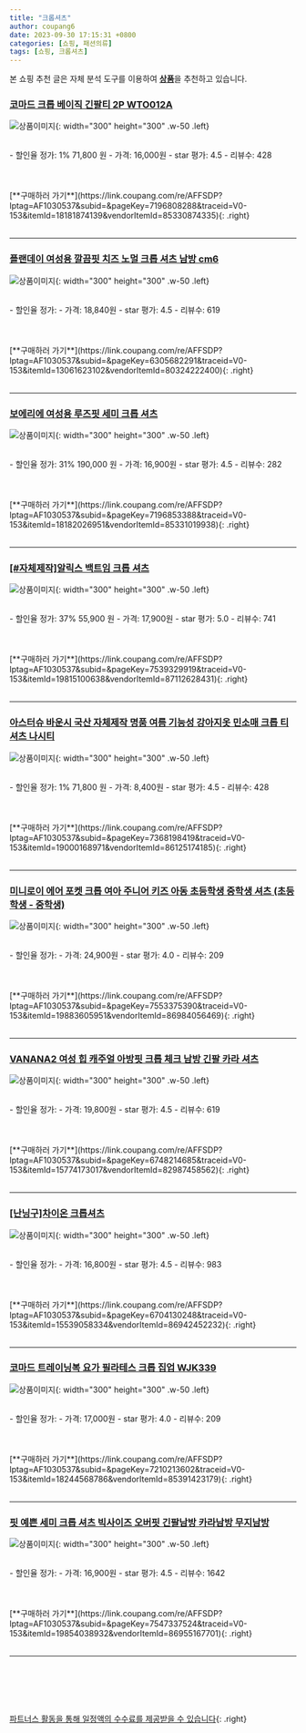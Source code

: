```yaml
---
title: "크롭셔츠"
author: coupang6
date: 2023-09-30 17:15:31 +0800
categories: [쇼핑, 패션의류]
tags: [쇼핑, 크롭셔츠]
---
```


본 쇼핑 추천 글은 자체 분석 도구를 이용하여 [**상품**](https://link.coupang.com/a/bao1ui)을 추천하고 있습니다.

### [코마드 크롭 베이직 긴팔티 2P WTO012A](https://link.coupang.com/re/AFFSDP?lptag=AF1030537&subid=&pageKey=7196808288&traceid=V0-153&itemId=18181874139&vendorItemId=85330874335)

![상품이미지](https://thumbnail6.coupangcdn.com/thumbnails/remote/230x230ex/image/vendor_inventory/1a72/96a1fada9ba0e25c433f0185f0e281e7c97f8f9d9f66ff249559f6f519ab.jpg){: width="300" height="300" .w-50 .left}


<br>
- 할인율 정가: 1%  71,800   원
- 가격: 16,000원
- star 평가: 4.5
- 리뷰수: 428
<br>
<br>
<br>
<br>
[**구매하러 가기**](https://link.coupang.com/re/AFFSDP?lptag=AF1030537&subid=&pageKey=7196808288&traceid=V0-153&itemId=18181874139&vendorItemId=85330874335){: .right}
<br>
<br>

---

### [플랜데이 여성용 깔끔핏 치즈 노멀 크롭 셔츠 남방 cm6](https://link.coupang.com/re/AFFSDP?lptag=AF1030537&subid=&pageKey=6305682291&traceid=V0-153&itemId=13061623102&vendorItemId=80324222400)

![상품이미지](https://thumbnail8.coupangcdn.com/thumbnails/remote/230x230ex/image/rs_quotation_api/jmvxnrzd/f34dc5dc37ac482397c69c075b18ea12.jpg){: width="300" height="300" .w-50 .left}


<br>
- 할인율 정가: 
- 가격: 18,840원
- star 평가: 4.5
- 리뷰수: 619
<br>
<br>
<br>
<br>
[**구매하러 가기**](https://link.coupang.com/re/AFFSDP?lptag=AF1030537&subid=&pageKey=6305682291&traceid=V0-153&itemId=13061623102&vendorItemId=80324222400){: .right}
<br>
<br>

---

### [보에리에 여성용 루즈핏 세미 크롭 셔츠](https://link.coupang.com/re/AFFSDP?lptag=AF1030537&subid=&pageKey=7196853388&traceid=V0-153&itemId=18182026951&vendorItemId=85331019938)

![상품이미지](https://thumbnail7.coupangcdn.com/thumbnails/remote/230x230ex/image/rs_quotation_api/fzw8ugh2/3b786189d8bd4d5e91f833cff6e97568.jpg){: width="300" height="300" .w-50 .left}


<br>
- 할인율 정가: 31%  190,000   원
- 가격: 16,900원
- star 평가: 4.5
- 리뷰수: 282
<br>
<br>
<br>
<br>
[**구매하러 가기**](https://link.coupang.com/re/AFFSDP?lptag=AF1030537&subid=&pageKey=7196853388&traceid=V0-153&itemId=18182026951&vendorItemId=85331019938){: .right}
<br>
<br>

---

### [[#자체제작]알릭스 백트임 크롭 셔츠](https://link.coupang.com/re/AFFSDP?lptag=AF1030537&subid=&pageKey=7539329919&traceid=V0-153&itemId=19815100638&vendorItemId=87112628431)

![상품이미지](https://thumbnail9.coupangcdn.com/thumbnails/remote/230x230ex/image/vendor_inventory/8d8e/8543997d639385172cc9dec6ecc7b83fdfb8923b87e43241faaf99f7cb52.jpg){: width="300" height="300" .w-50 .left}


<br>
- 할인율 정가: 37%  55,900   원
- 가격: 17,900원
- star 평가: 5.0
- 리뷰수: 741
<br>
<br>
<br>
<br>
[**구매하러 가기**](https://link.coupang.com/re/AFFSDP?lptag=AF1030537&subid=&pageKey=7539329919&traceid=V0-153&itemId=19815100638&vendorItemId=87112628431){: .right}
<br>
<br>

---

### [아스터슈 바운시 국산 자체제작 명품 여름 기능성 강아지옷 민소매 크롭 티셔츠 나시티](https://link.coupang.com/re/AFFSDP?lptag=AF1030537&subid=&pageKey=7368198419&traceid=V0-153&itemId=19000168971&vendorItemId=86125174185)

![상품이미지](https://thumbnail6.coupangcdn.com/thumbnails/remote/230x230ex/image/vendor_inventory/8291/c7ec6911aab7709e6e4ddf926b3709a11b629680d58ee5a81cbed8c5096c.jpeg){: width="300" height="300" .w-50 .left}


<br>
- 할인율 정가: 1%  71,800   원
- 가격: 8,400원
- star 평가: 4.5
- 리뷰수: 428
<br>
<br>
<br>
<br>
[**구매하러 가기**](https://link.coupang.com/re/AFFSDP?lptag=AF1030537&subid=&pageKey=7368198419&traceid=V0-153&itemId=19000168971&vendorItemId=86125174185){: .right}
<br>
<br>

---

### [미니로이 에어 포켓 크롭 여아 주니어 키즈 아동 초등학생 중학생 셔츠 (초등학생 - 중학생)](https://link.coupang.com/re/AFFSDP?lptag=AF1030537&subid=&pageKey=7553375390&traceid=V0-153&itemId=19883605951&vendorItemId=86984056469)

![상품이미지](https://thumbnail7.coupangcdn.com/thumbnails/remote/230x230ex/image/vendor_inventory/0f85/0bad1b9252f4c7c1892871697aae54b2e0872ba49b1789ae68fc7bc66821.jpg){: width="300" height="300" .w-50 .left}


<br>
- 할인율 정가: 
- 가격: 24,900원
- star 평가: 4.0
- 리뷰수: 209
<br>
<br>
<br>
<br>
[**구매하러 가기**](https://link.coupang.com/re/AFFSDP?lptag=AF1030537&subid=&pageKey=7553375390&traceid=V0-153&itemId=19883605951&vendorItemId=86984056469){: .right}
<br>
<br>

---

### [VANANA2 여성 힙 캐주얼 아방핏 크롭 체크 남방 긴팔 카라 셔츠](https://link.coupang.com/re/AFFSDP?lptag=AF1030537&subid=&pageKey=6748214685&traceid=V0-153&itemId=15774173017&vendorItemId=82987458562)

![상품이미지](https://thumbnail8.coupangcdn.com/thumbnails/remote/230x230ex/image/vendor_inventory/771c/d6fa71f0fef4862ea426de3697db59c78ae51aeb78bfc0494c3800736a7e.png){: width="300" height="300" .w-50 .left}


<br>
- 할인율 정가: 
- 가격: 19,800원
- star 평가: 4.5
- 리뷰수: 619
<br>
<br>
<br>
<br>
[**구매하러 가기**](https://link.coupang.com/re/AFFSDP?lptag=AF1030537&subid=&pageKey=6748214685&traceid=V0-153&itemId=15774173017&vendorItemId=82987458562){: .right}
<br>
<br>

---

### [[난닝구]차이온 크롭셔츠](https://link.coupang.com/re/AFFSDP?lptag=AF1030537&subid=&pageKey=6704130248&traceid=V0-153&itemId=15539058334&vendorItemId=86942452232)

![상품이미지](https://thumbnail7.coupangcdn.com/thumbnails/remote/230x230ex/image/vendor_inventory/15dd/f82964af0d3c559af67c53c6f17fda2a11f436cba482a768775376fb9f26.jpg){: width="300" height="300" .w-50 .left}


<br>
- 할인율 정가: 
- 가격: 16,800원
- star 평가: 4.5
- 리뷰수: 983
<br>
<br>
<br>
<br>
[**구매하러 가기**](https://link.coupang.com/re/AFFSDP?lptag=AF1030537&subid=&pageKey=6704130248&traceid=V0-153&itemId=15539058334&vendorItemId=86942452232){: .right}
<br>
<br>

---

### [코마드 트레이닝복 요가 필라테스 크롭 집업 WJK339](https://link.coupang.com/re/AFFSDP?lptag=AF1030537&subid=&pageKey=7210213602&traceid=V0-153&itemId=18244568786&vendorItemId=85391423179)

![상품이미지](https://thumbnail9.coupangcdn.com/thumbnails/remote/230x230ex/image/vendor_inventory/f086/4791b52436c475c7bb8a65b24f761cf3cbe61e681f78ad9bf4aaef475f97.jpg){: width="300" height="300" .w-50 .left}


<br>
- 할인율 정가: 
- 가격: 17,000원
- star 평가: 4.0
- 리뷰수: 209
<br>
<br>
<br>
<br>
[**구매하러 가기**](https://link.coupang.com/re/AFFSDP?lptag=AF1030537&subid=&pageKey=7210213602&traceid=V0-153&itemId=18244568786&vendorItemId=85391423179){: .right}
<br>
<br>

---

### [핏 예쁜 세미 크롭 셔츠 빅사이즈 오버핏 긴팔남방 카라남방 무지남방](https://link.coupang.com/re/AFFSDP?lptag=AF1030537&subid=&pageKey=7547337524&traceid=V0-153&itemId=19854038932&vendorItemId=86955167701)

![상품이미지](https://thumbnail8.coupangcdn.com/thumbnails/remote/230x230ex/image/vendor_inventory/90b5/16386c567503f2b69bcb0246a542996b6aa36a37646e89d2c922e162f905.jpg){: width="300" height="300" .w-50 .left}


<br>
- 할인율 정가: 
- 가격: 16,900원
- star 평가: 4.5
- 리뷰수: 1642
<br>
<br>
<br>
<br>
[**구매하러 가기**](https://link.coupang.com/re/AFFSDP?lptag=AF1030537&subid=&pageKey=7547337524&traceid=V0-153&itemId=19854038932&vendorItemId=86955167701){: .right}
<br>
<br>

---
<br><br><br><br><br> [파트너스 활동을 통해 일정액의 수수료를 제공받을 수 있습니다](https://link.coupang.com/a/bao1ui){: .right}